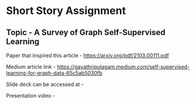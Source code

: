 # Short Story Assignment

## Topic - A Survey of Graph Self-Supervised Learning

Paper that inspired this article - https://arxiv.org/pdf/2103.00111.pdf


Medium article link - https://gayathripulagam.medium.com/self-supervised-learning-for-graph-data-65c5ab5030fb


Slide deck can be accessed at - 


Presentation video - 
